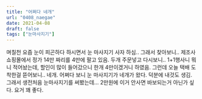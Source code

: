 ```yaml
---
title: "어쩌다 네개"
url: "0408_naegae"
date: 2021-04-08
draft: false
tags: ["눈마사지기"]
---
```

며칠천 요즘 눈이 피곤하다 하시면서 눈 마사지기 사자 하심.. 그래서 찾아보니.. 제조사 쇼핑몰에서 정가 14만 짜리를 4만에 팔고 있음. 두개 주문넣고 다시보니.. 1+1행사니 뭐니 적어놨는데, 할인이 많이 들어갔으니 한개 4만이겠거니 하였음. 그런데 오늘 택배 도착한걸 뜯어보니.. 네개. 어쩌다 보니 눈 마사지기가 네개가 왔다. 덕분에 내것도 생김. 그래서 생전처음 눈마사지기를 써봤는데... 2만원에 이거 안사면 바보되는거 아닌가 싶다. 요거 꽤 좋다.
